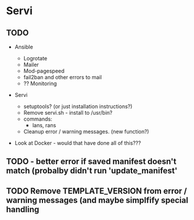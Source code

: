 # Servi

## TODO
* Ansible
    * Logrotate
    * Mailer
    * Mod-pagespeed
    * fail2ban and other errors to mail
    * ?? Monitoring
* Servi
    * setuptools? (or just installation instructions?)
    * Remove servi.sh - install to /usr/bin?
    * commands:
        * lans, rans
    * Cleanup error / warning messages. (new function?)

* Look at Docker - would that have done all of this???


## TODO - better error if saved manifest doesn't match (probalby didn't run 'update_manifest'
## TODO Remove TEMPLATE_VERSION from error / warning messages (and maybe simplfify special handling